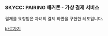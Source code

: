 ### SKYCC: PAIRING 해커톤 - 가상 결제 서비스
결제를 요청받은 자녀의 결제 화면을 구현한 레포입니다.

<a href="https://kucodemaster.github.io/SKYCC_Hackaton_mock_pay/">바로가기</a>
